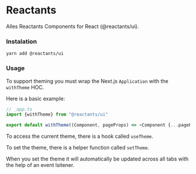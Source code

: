 # Reactants

Alles Reactants Components for React (@reactants/ui).

### Instalation

`yarn add @reactants/ui`

### Usage

To support theming you must wrap the Next.js `Application` with the `withTheme` HOC.

Here is a basic example:

```typescript
// _app.ts
import {withTheme} from "@reactants/ui"

export default withTheme((Component, pageProps) => <Component {...pageProps}>)
```

To access the current theme, there is a hook called `useTheme`.

To set the theme, there is a helper function called `setTheme`.

When you set the theme it will automatically be updated across all tabs with the help of an event lsitener.
